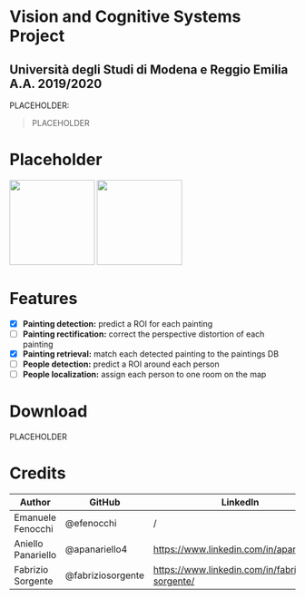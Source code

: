 # Vision and Cognitive Systems Project 
## Università degli Studi di Modena e Reggio Emilia A.A. 2019/2020
PLACEHOLDER:
> PLACEHOLDER

# Placeholder
<img src="/media/PLACEHOLDER.png" width="150"> 
<img src="/media/PLACEHOLDER.png" width="150"> 

# Features
- [x] **Painting detection:** predict a ROI for each painting
- [ ] **Painting rectification:** correct the perspective distortion of each painting
- [x] **Painting retrieval:** match each detected painting to the paintings DB
- [ ] **People detection:** predict a ROI around each person
- [ ] **People localization:** assign each person to one room on the map

# Download 
PLACEHOLDER

# Credits

| Author  | GitHub |  LinkedIn |
| ------------- | ------------- | ------------- |
| Emanuele Fenocchi  |  @efenocchi  | / | 
| Aniello Panariello  | @apanariello4  | https://www.linkedin.com/in/apanariello/ |
| Fabrizio Sorgente  | @fabriziosorgente  |  https://www.linkedin.com/in/fabrizio-sorgente/ |
